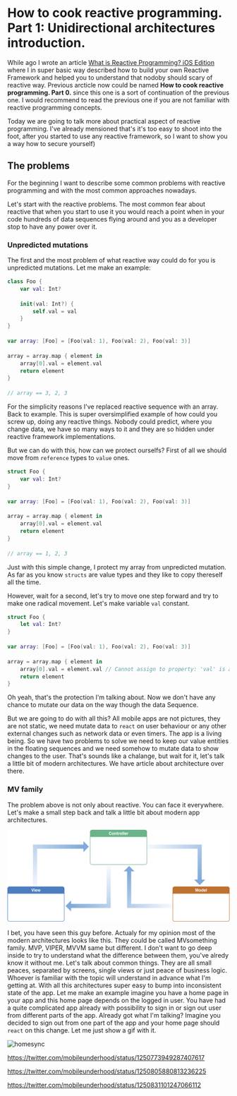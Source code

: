 # How to cook reactive programming. Part 1: Unidirectional architectures introduction.

While ago I wrote an article [What is Reactive Programming? iOS Edition](https://medium.com/atimca/what-is-reactive-programming-43e60cc4c0f?source=friends_link&sk=4ab8aa82f6e669bad59be42cba67e0ef) where I in super basic way described how to build your own Reactive Framework and helped you to understand that nodoby should scary of reactive way. Previous arcticle now could be named **How to cook reactive programming. Part 0.** since this one is a sort of continuation of the previous one. I would recommend to read the previous one if you are not familiar with reactive programming concepts.

Today we are going to talk more about practical aspect of reactive programming. I've already mensioned that's it's too easy to shoot into the foot, after you started to use any reactive framework, so I want to show you a way how to secure yourself)

## The problems

For the beginning I want to describe some common problems with reactive programming and with the most common approaches nowadays.

Let's start with the reactive problems. The most common fear about reactive that when you start to use it you would reach a point when in your code hundreds of data sequences flying around and you as a developer stop to have any power over it.

### Unpredicted mutations

The first and the most problem of what reactive way could do for you is unpredicted mutations. Let me make an example:

```swift
class Foo {
    var val: Int?

    init(val: Int?) {
        self.val = val
    }
}

var array: [Foo] = [Foo(val: 1), Foo(val: 2), Foo(val: 3)]

array = array.map { element in
    array[0].val = element.val
    return element
}

// array == 3, 2, 3
```

For the simplicity reasons I've replaced reactive sequence with an array. Back to example. This is super oversimplified example of how could you screw up, doing any reactive things. Nobody could predict, where you change data, we have so many ways to it and they are so hidden under reactive framework implementations.

But we can do with this, how can we protect ourselfs? First of all we should move from `reference` types to `value` ones.

```swift
struct Foo {
    var val: Int?
}

var array: [Foo] = [Foo(val: 1), Foo(val: 2), Foo(val: 3)]

array = array.map { element in
    array[0].val = element.val
    return element
}

// array == 1, 2, 3
```

Just with this simple change, I protect my array from unpredicted mutation. As far as you know `structs` are value types and they like to copy thereself all the time.

However, wait for a second, let's try to move one step forward and try to make one radical movement. Let's make variable `val` constant.

```swift
struct Foo {
    let val: Int?
}

var array: [Foo] = [Foo(val: 1), Foo(val: 2), Foo(val: 3)]

array = array.map { element in
    array[0].val = element.val // Cannot assign to property: 'val' is a 'let' constant
    return element
}
```

Oh yeah, that's the protection I'm talking about. Now we don't have any chance to mutate our data on the way though the data Sequence.

But we are going to do with all this? All mobile apps are not pictures, they are not static, we need mutate data to `react` on user behaviour or any other external changes such as network data or even timers. The app is a living being. So we have two problems to solve we need to keep our value entities in the floating sequences and we need somehow to mutate data to show changes to the user. That's sounds like a chalange, but wait for it, let's talk a little bit of modern architectures. We have article about architecture over there.

### MV family

The problem above is not only about reactive. You can face it everywhere. Let's make a small step back and talk a little bit about modern app architectures.

![mvc](images/MVC.png)

I bet, you have seen this guy before. Actualy for my opinion most of the modern architectures looks like this. They could be called MVsomething family. MVP, VIPER, MVVM same but different. I don't want to go deep inside to try to understand what the difference between them, you've alredy know it without me. Let's talk about common things. They are all small peaces, separated by screens, single views or just peace of business logic. Whoever is familiar with the topic will understand in advance what I'm getting at. With all this architectures super easy to bump into inconsistent state of the app. Let me make an example imagine you have a home page in your app and this home page depends on the logged in user. You have had a quite complicated app already with possibility to sign in or sign out user from different parts of the app. Already got what I'm talking? Imagine you decided to sign out from one part of the app and your home page should `react` on this change. Let me just show a gif with it.

![homesync](images/homesync.gif)

https://twitter.com/mobileunderhood/status/1250773949287407617

https://twitter.com/mobileunderhood/status/1250805880813236225

https://twitter.com/mobileunderhood/status/1250831101247066112